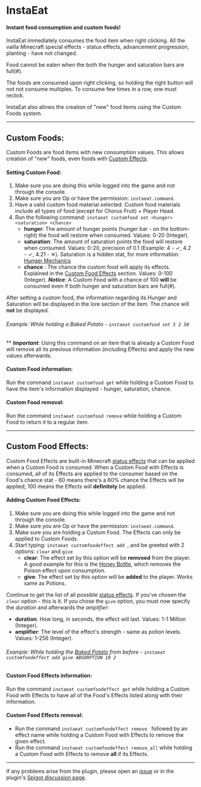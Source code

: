 # InstaEat
#### Instant food consumption and custom foods!

InstaEat immediately consumes the food item when right clicking. All the vailla Minecraft special effects - status effects, advancement progression, planting - have not changed.

Food cannot be eaten when the both the hunger and saturation bars are full(#).

The foods are consumed upon right clicking, so holding the right button will not not consume multiples. To consume few times in a row, one must reclick.

InstaEat also allows the creation of "new" food items using the Custom Foods system.
***
## **Custom Foods:**
Custom Foods are food items with new consumption values. This allows creation of "new" foods, even foods with [Custom Effects](https://github.com/DMan1629/InstaEat/blob/master/README.md#custom-food-effects).

#### Setting Custom Food:
1. Make sure you are doing this while logged into the game and not through the console.
2. Make sure you are Op or have the permission: `instaeat.command`.
3. Have a valid custom food material selected. Custom food materials include all types of food (except for Chorus Fruit) + Player Head.
4. Run the following command: `instaeat customfood set <hunger> <saturation> <chance>`
   - **hunger**: The amount of hunger points (hunger bar - on the bottom-right) the food will restore when consumed. Values: 0-20 (Integer).
   - **saturation**: The amount of saturation points the food will restore when consumed. Values: 0-20, precision of 0.1 (Example: 4 - ✓, 4.2 - ✓, 4.21 - ✕). Saturation is a hidden stat, for more information: [Hunger Mechanics](https://minecraft.gamepedia.com/Hunger#Mechanics)
   - **chance** : The chance the custom food will apply its effects. Explained in the [Custom Food Effects](https://github.com/DMan1629/InstaEat/blob/master/README.md#custom-food-effects) section. Values: 0-100 (Integer). ***Notice***: A Custom Food with a chance of 100 **will** be consumed even if both hunger and saturation bars are full(#).

After setting a custom food, the information regarding its Hunger and Saturation will be displayed in the lore section of the item. The chance will **not** be displayed.

###### *Example*: While holding a Baked Potato - `instaeat customfood set 5 2 50`

** ***Important***: Using this command on an item that is already a Custom Food will remove all its previous information (including Effects) and apply the new values afterwards.

#### Custom Food information:
Run the command `instaeat customfood get` while holding a Custom Food to have the item's information displayed - hunger, saturation, chance.

#### Custom Food removal:
Run the command `instaeat customfood remove` while holding a Custom Food to return it to a regular item.
***
## **Custom Food Effects:**
Custom Food Effects are built-in Minecraft [status effects](https://minecraft.gamepedia.com/Status_effect#Summary_of_effects) that can be applied when a Custom Food is consumed. When a Custom Food with Effects is consumed, all of its Effects are applied to the consumer based on the Food's chance stat - 60 means there's a 60% chance the Effects will be applied; 100 means the Effects will **definitely** be applied.

#### Adding Custom Food Effects:
1. Make sure you are doing this while logged into the game and not through the console.
2. Make sure you are Op or have the permission: `instaeat.command`.
3. Make sure you are holding a Custom Food. The Effects can only be applied to Custom Foods.
4. Start typing: `instaeat customfoodeffect add `, and be greeted with 2 options: `clear` and `give`
   - **clear**: The effect set by this option will be **remvoed** from the player. A good example for this is the [Honey Bottle](https://minecraft.gamepedia.com/Honey_Bottle#Usage), which removes the Poison effect upon consumption.
   - **give**: The effect set by this option will be **added** to the player. Works same as Potions.

Continue to get the list of all possible [status effects](https://minecraft.gamepedia.com/Status_effect#Summary_of_effects). If you've chosen the `clear` option - this is it. If you chose the `give` option, you must now specify the *duration* and afterwards the *amplifier*:
   - **duration**: How long, in seconds, the effect will last. Values: 1-1 Million (Integer).
   - **amplifier**: The level of the effect's strength - same as potion levels. Values: 1-256 (Integer).

###### *Example*: While holding the [Baked Potato](https://github.com/DMan1629/InstaEat/blob/master/README.md#example-while-holding-a-baked-potato---instaeat-customfood-set-5-2-50) from before - `instaeat customfoodeffect add give ABSORPTION 10 2` 

#### Custom Food Effects information:
Run the command `instaeat customfoodeffect get` while holding a Custom Food with Effects to have all of the Food's Effects listed along with their information.

#### Custom Food Effects removal:
- Run the command `instaeat customfoodeffect remove ` followed by an effect name while holding a Custom Food with Effects to remove the given effect.
- Run the command `instaeat customfoodeffect remove_all` while holding a Custom Food with Effects to remove **all** if its Effects.

***

If any problems arise from the plugin, please open an [issue](https://github.com/DMan1629/InstaEat/issues) or in the plugin's [Spigot discussion page](./).
